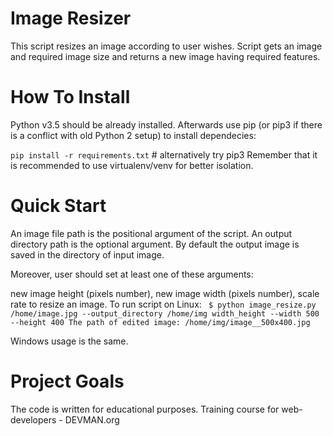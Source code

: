 # Image Resizer

This script resizes an image according to user wishes. Script gets an image and required image size and returns a new image having required features.

# How To Install
Python v3.5 should be already installed. Afterwards use pip (or pip3 if there is a conflict with old Python 2 setup) to install dependecies:

`
pip install -r requirements.txt `  # alternatively try pip3
Remember that it is recommended to use virtualenv/venv for better isolation.

# Quick Start
An image file path is the positional argument of the script. An output directory path is the optional argument. By default the output image is saved in the directory of input image.

Moreover, user should set at least one of these arguments:

new image height (pixels number),
new image width (pixels number),
scale rate to resize an image.
To run script on Linux:
`
$ python image_resize.py /home/image.jpg --output_directory /home/img width_height --width 500 --height 400
The path of edited image: /home/img/image__500x400.jpg`

Windows usage is the same.

# Project Goals
The code is written for educational purposes. Training course for web-developers - DEVMAN.org
